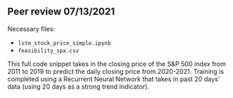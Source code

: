 ## Peer review 07/13/2021

Necessary files:

* `lstm_stock_price_simple.ipynb`
* `feasibility_spx.csv`

This full code snippet takes in the closing price of the S&P 500 index from 2011 to 2019 to predict the daily closing price from 2020-2021. Training is completed using a Recurrent Neural Network that takes in past 20 days' data (using 20 days as a strong trend indicator).
